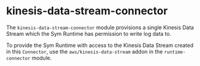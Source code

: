 # kinesis-data-stream-connector

The `kinesis-data-stream-connector` module provisions a single Kinesis Data Stream which the Sym Runtime has permission to write log data to.

To provide the Sym Runtime with access to the Kinesis Data Stream created in this `Connector`, use the `aws/kinesis-data-stream` addon in the `runtime-connector` module.
